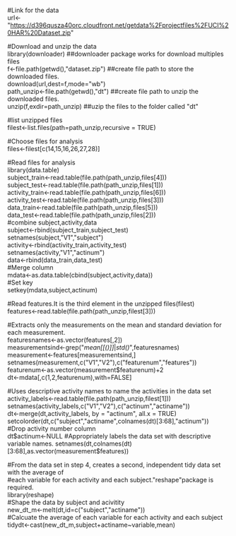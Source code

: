 
#Link for the data  
url<-"https://d396qusza40orc.cloudfront.net/getdata%2Fprojectfiles%2FUCI%20HAR%20Dataset.zip"  

#Download and unzip the data  
library(downloader) ##downloader package works for download multiples files  
f<-file.path(getwd(),"dataset.zip") ##create file path to store the downloaded files.  
download(url,dest=f,mode="wb")  
path_unzip<-file.path(getwd(),"dt") ##create file path to unzip the downloaded files.  
unzip(f,exdir=path_unzip) ##uzip the files to the folder called "dt"  


#list unzipped files  
filest<-list.files(path=path_unzip,recursive = TRUE)  

#Choose files for analysis  
files<-filest[c(14,15,16,26,27,28)]  

#Read files for analysis  
library(data.table)  
subject_train<-read.table(file.path(path_unzip,files[4]))  
subject_test<-read.table(file.path(path_unzip,files[1]))  
activity_train<-read.table(file.path(path_unzip,files[6]))  
activity_test<-read.table(file.path(path_unzip,files[3]))  
data_train<-read.table(file.path(path_unzip,files[5]))  
data_test<-read.table(file.path(path_unzip,files[2]))  
#combine subject,activity,data   
subject<-rbind(subject_train,subject_test)  
setnames(subject,"V1","subject")  
activity<-rbind(activity_train,activity_test)  
setnames(activity,"V1","actinum")  
data<-rbind(data_train,data_test)  
#Merge column  
mdata<-as.data.table(cbind(subject,activity,data))  
#Set key  
setkey(mdata,subject,actinum)  

#Read features.It is the third element in the unzipped files(filest)  
features<-read.table(file.path(path_unzip,filest[3]))  

#Extracts only the measurements on the mean and standard deviation for each measurement.  
featuresnames<-as.vector(features[,2])  
measurementsind<-grep("*mean[[()]]*|*std()*",featuresnames)  
measurement<-features[measurementsind,]  
setnames(measurement,c("V1","V2"),c("featurenum","features"))   
featurenum<-as.vector(measurement$featurenum)+2  
dt<-mdata[,c(1,2,featurenum),with=FALSE]  

#Uses descriptive activity names to name the activities in the data set  
activity_labels<-read.table(file.path(path_unzip,filest[1]))  
setnames(activity_labels,c("V1","V2"),c("actinum","actiname"))  
dt<-merge(dt,activity_labels, by = "actinum", all.x = TRUE)  
setcolorder(dt,c("subject","actiname",colnames(dt)[3:68],"actinum"))  
#Drop activity number column  
dt$actinum<-NULL  
#Appropriately labels the data set with descriptive variable names.  
setnames(dt,colnames(dt)[3:68],as.vector(measurement$features))  
                                
#From the data set in step 4, creates a second, independent tidy data set with the average of   
#each variable for each activity and each subject."reshape"package is required.  
library(reshape)  
#Shape the data by subject and acivitity   
new_dt_m<-melt(dt,id=c("subject","actiname"))  
#Calcuate the average of each variable for each activity and each subject  
tidydt<-cast(new_dt_m,subject+actiname~variable,mean)  
